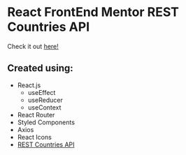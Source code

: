 # React FrontEnd Mentor REST Countries API

Check it out [here!](https://ianbrdeguzman.github.io/react-fem-rest-countries-api/)

## Created using:

-   React.js
    -   useEffect
    -   useReducer
    -   useContext
-   React Router
-   Styled Components
-   Axios
-   React Icons
-   [REST Countries API](https://restcountries.eu/)
